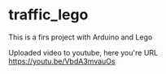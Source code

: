 # traffic_lego
This is a firs project with Arduino and Lego

Uploaded video to youtube, here you're URL https://youtu.be/VbdA3mvauOs
